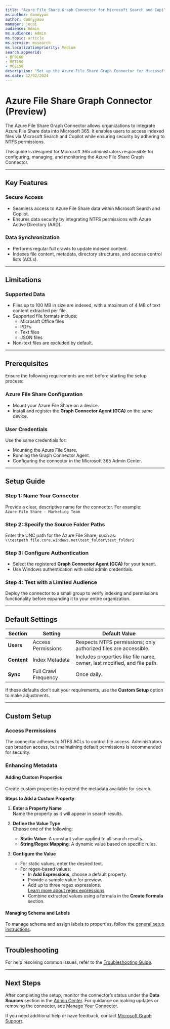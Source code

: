 ```yaml
---
title: "Azure File Share Graph Connector for Microsoft Search and Copilot"
ms.author: dannyyao
author: dannyyaou
manager: jecui
audience: Admin
ms.audience: Admin
ms.topic: article
ms.service: mssearch
ms.localizationpriority: Medium
search.appverid:
- BFB160
- MET150
- MOE150
description: "Set up the Azure File Share Graph Connector for Microsoft Search and Copilot"
ms.date: 12/02/2024
---
```


# Azure File Share Graph Connector (Preview)

The Azure File Share Graph Connector allows organizations to integrate Azure File Share data into Microsoft 365. It enables users to access indexed files via Microsoft Search and Copilot while ensuring security by adhering to NTFS permissions.

This guide is designed for Microsoft 365 administrators responsible for configuring, managing, and monitoring the Azure File Share Graph Connector.

---

## Key Features

### Secure Access
- Seamless access to Azure File Share data within Microsoft Search and Copilot.
- Ensures data security by integrating NTFS permissions with Azure Active Directory (AAD).

### Data Synchronization
- Performs regular full crawls to update indexed content.
- Indexes file content, metadata, directory structures, and access control lists (ACLs).

---

## Limitations

### Supported Data
- Files up to 100 MB in size are indexed, with a maximum of 4 MB of text content extracted per file.
- Supported file formats include:
  - Microsoft Office files
  - PDFs
  - Text files
  - JSON files
- Non-text files are excluded by default.

---

## Prerequisites

Ensure the following requirements are met before starting the setup process:

### Azure File Share Configuration
- Mount your Azure File Share on a device.
- Install and register the **Graph Connector Agent (GCA)** on the same device.

### User Credentials
Use the same credentials for:
- Mounting the Azure File Share.
- Running the Graph Connector Agent.
- Configuring the connector in the Microsoft 365 Admin Center.

---

## Setup Guide

### Step 1: Name Your Connector
Provide a clear, descriptive name for the connector. For example:  
`Azure File Share - Marketing Team`

### Step 2: Specify the Source Folder Paths
Enter the UNC path for the Azure File Share, such as:  
`\\testpath.file.core.windows.net\test_folder\test_folder2`

### Step 3: Configure Authentication
- Select the registered **Graph Connector Agent (GCA)** for your tenant.
- Use Windows authentication with valid admin credentials.

### Step 4: Test with a Limited Audience
Deploy the connector to a small group to verify indexing and permissions functionality before expanding it to your entire organization.

---

## Default Settings

| Section  | Setting               | Default Value                                                     |
|----------|-----------------------|-------------------------------------------------------------------|
| **Users** | Access Permissions    | Respects NTFS permissions; only authorized files are accessible. |
| **Content** | Index Metadata       | Includes properties like file name, owner, last modified, and file path. |
| **Sync**  | Full Crawl Frequency  | Once daily.                                                      |

If these defaults don’t suit your requirements, use the **Custom Setup** option to make adjustments.

---

## Custom Setup

### Access Permissions
The connector adheres to NTFS ACLs to control file access. Administrators can broaden access, but maintaining default permissions is recommended for security.

### Enhancing Metadata

#### Adding Custom Properties
Create custom properties to extend the metadata available for search.

**Steps to Add a Custom Property**:
1. **Enter a Property Name**  
   Name the property as it will appear in search results.

2. **Define the Value Type**  
   Choose one of the following:
   - **Static Value**: A constant value applied to all search results.
   - **String/Regex Mapping**: A dynamic value based on specific rules.

3. **Configure the Value**  
   - For static values, enter the desired text.
   - For regex-based values:
     - In **Add Expressions**, choose a default property.
     - Provide a sample value for preview.
     - Add up to three regex expressions.  
       [Learn more about regex expressions](/dotnet/standard/base-types/regular-expression-language-quick-reference).
     - Combine extracted values using a formula in the **Create Formula** section.

#### Managing Schema and Labels
To manage schema and assign labels to properties, follow the [general setup instructions](./configure-connector.md).

---

## Troubleshooting

For help resolving common issues, refer to the [Troubleshooting Guide](troubleshoot-azure-file-share-connector.md).

---

## Next Steps

After completing the setup, monitor the connector’s status under the **Data Sources** section in the [Admin Center](https://admin.microsoft.com). For guidance on making updates or removing the connector, see [Manage Your Connector](manage-connector.md).

If you need additional help or have feedback, contact [Microsoft Graph Support](https://developer.microsoft.com/en-us/graph/support).
